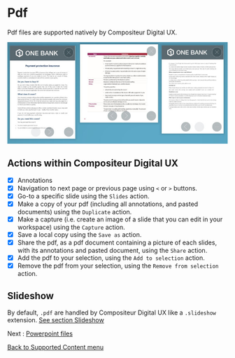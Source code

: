 # Pdf

Pdf files are supported natively by Compositeur Digital UX.

![Pdf displayed within Compositeur Digital UX](../../img/content_pdf.JPG)

## Actions within Compositeur Digital UX

- [X] Annotations
- [X] Navigation to next page or previous page using `<` or `>` buttons.
- [X] Go-to a specific slide using the `Slides` action.
- [X] Make a copy of your pdf (including all annotations, and pasted documents) using the `Duplicate` action.
- [X] Make a capture (i.e. create an image of a slide that you can edit in your workspace) using the `Capture` action.
- [X] Save a local copy using the `Save as` action.
- [X] Share the pdf, as a pdf document containing a picture of each slides, with its annotations and pasted document, using the `Share` action.
- [X] Add the pdf to your selection, using the `Add to selection` action.
- [X] Remove the pdf from your selection, using the `Remove from selection` action.

## Slideshow

By default, `.pdf` are handled by Compositeur Digital UX like a `.slideshow` extension. [See section Slideshow](slideshows.md)

Next : [Powerpoint files](powerpoint.md)

[Back to Supported Content menu](index.md)
